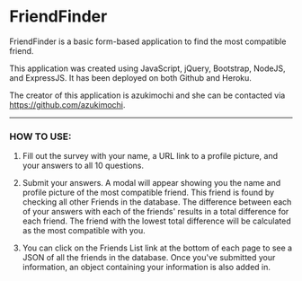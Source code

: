 # FriendFinder

FriendFinder is a basic form-based application to find the most compatible friend.  

This application was created using JavaScript, jQuery, Bootstrap, NodeJS, and ExpressJS.  It has been deployed on both Github and Heroku. 

The creator of this application is azukimochi and she can be contacted via https://github.com/azukimochi.
___________________________________________________

### HOW TO USE:

1.  Fill out the survey with your name, a URL link to a profile picture, and your answers to all 10 questions.

2.  Submit your answers. A modal will appear showing you the name and profile picture of the most compatible friend.  This friend is found by checking all other Friends in the database.  The difference between each of your answers  with each of the friends' results in a total difference for each friend.  The friend with the lowest total difference will be calculated as the most compatible with you. 

3. You can click on the Friends List link at the bottom of each page to see a JSON of all the friends in the database. Once you've submitted your information, an object containing your information is also added in. 
